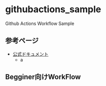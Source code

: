 # githubactions_sample
Github Actions Workflow Sample

## 参考ページ
- [公式ドキュメント](https://docs.github.com/ja/actions)
  - a

## Begginer向けWorkFlow
